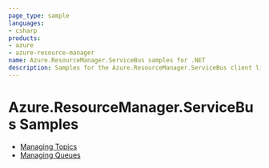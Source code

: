 ```yaml
---
page_type: sample
languages:
- csharp
products:
- azure
- azure-resource-manager
name: Azure.ResourceManager.ServiceBus samples for .NET
description: Samples for the Azure.ResourceManager.ServiceBus client library
---
```


# Azure.ResourceManager.ServiceBus Samples

- [Managing Topics](https://github.com/yukun-dong/azure-sdk-for-net/blob/main/sdk/servicebus/Azure.ResourceManager.ServiceBus/samples/Sample1_ManagingTopics.md)
- [Managing Queues](https://github.com/yukun-dong/azure-sdk-for-net/blob/main/sdk/servicebus/Azure.ResourceManager.ServiceBus/samples/Sample2_ManagingQueues.md)
